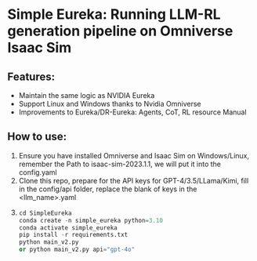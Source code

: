 # Simple Eureka: Running LLM-RL generation pipeline on Omniverse Isaac Sim
## Features:
- Maintain the same logic as NVIDIA Eureka
- Support Linux and Windows thanks to Nvidia Omniverse
- Improvements to Eureka/DR-Eureka: Agents, CoT, RL resource Manual

## How to use:
1. Ensure you have installed Omniverse and Isaac Sim on Windows/Linux, remember the Path to isaac-sim-2023.1.1, we will put it into the config.yaml
2. Clone this repo, prepare for the API keys for GPT-4/3.5/LLama/Kimi, fill in the config/api folder, replace the blank of keys in the <llm_name>.yaml
3. ```python
   cd SimpleEureka
   conda create -n simple_eureka python=3.10
   conda activate simple_eureka
   pip install -r requirements.txt
   python main_v2.py
   or python main_v2.py api="gpt-4o"
